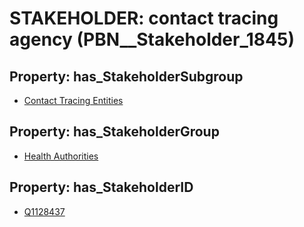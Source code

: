 # STAKEHOLDER: __contact tracing agency__ (PBN__Stakeholder_1845)

## Property: has_StakeholderSubgroup

* [Contact Tracing Entities](PBN__StakeholderSubgroup_42)

## Property: has_StakeholderGroup

* [Health Authorities](PBN__StakeholderGroup_4)

## Property: has_StakeholderID

* [Q1128437](Q1128437)

